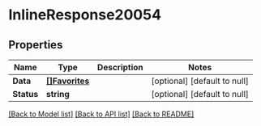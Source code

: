 # InlineResponse20054

## Properties
Name | Type | Description | Notes
------------ | ------------- | ------------- | -------------
**Data** | [**[]Favorites**](Favorites.md) |  | [optional] [default to null]
**Status** | **string** |  | [optional] [default to null]

[[Back to Model list]](../README.md#documentation-for-models) [[Back to API list]](../README.md#documentation-for-api-endpoints) [[Back to README]](../README.md)

